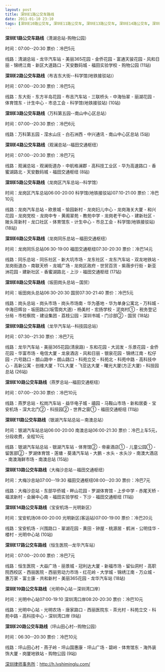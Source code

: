 ```yaml
---
layout: post
title: 深圳E1路公交车路线
date: 2011-01-10 23:10
tags: [深圳E10路公交车, 深圳E11路公交车, 深圳E13路公交车, 深圳E14路公交车, 深圳E17路公交车, 深圳E19路公交车, 深圳E20路公交车, 深圳E2路公交车, 深圳E3路公交车, 深圳E4路公交车, 深圳E5路公交车, 深圳E6路公交车, 深圳E8路公交车, 深圳E9路公交车, 深圳分类信息网站, 深圳市公交]
---
```

<strong>深圳E1路公交车路线</strong>（清湖总站-购物公园）

时间：07:00--20:30 票价：冷巴5元

线路：清湖总站 - 龙华汽车站 - 美丽365花园 - 金侨花园 - 富通天骏花园 - 风和日丽 - 锦绣江南 - 新区大道路口 - 天安数码城 - 福田实验学校 - 购物公园 (11站)

<strong>深圳E2路公交车路线</strong>（布吉东大街--科学馆(地铁接驳站)）

时间：07:00--20:30 票价：冷巴5元

线路：东大街 - 东方半岛花园 - 布吉汽车站 - 三联桥头 - 中海怡翠 - 丽湖花园 - 体育馆东 - 计生中心 - 市总工会 - 科学馆(地铁接驳站) (10站)

<strong>深圳E3路公交车路线</strong>（万科第五园--南山中心区总站）

时间：07:00--20:30 票价：冷巴6元

线路：万科第五园 - 滢水山庄 - 白石洲西 - 中兴通讯 - 南山中心区总站 (5站)

<strong>深圳E4路公交车路线</strong>（观澜总站--福田交通枢纽）

时间：07:00--20:30 票价：冷巴7元

线路：观澜总站 - 观澜街道办 - 中航格澜郡 - 高科技工业区 - 华为高速路口 - 香蜜湖路北 - 天安数码城 - 福田交通枢纽 (8站)

<strong>深圳E5路公交车路线</strong>（龙岗区汽车总站--科学馆）

时间：龙岗区汽车总站06:00-20:00 科学馆(地铁接驳站)07:10-21:00 票价：冷巴10元

线路：龙岗汽车总站 - 欧景城 - 愉园新村 - 龙岗妇儿中心 - 龙岗海关大厦 - 和兴花园 - 龙岗党校 - 龙岗中专 - 黄阁翠苑 - 教苑中学 - 龙岗老干中心 - 建新社区 - 陂头背新村 - 龙口社区 - 体育馆东 - 计生中心 - 市总工会 - 科学馆(地铁接驳站) (18站)

<strong>深圳E6路公交车路线</strong>（龙岗同乐总站－福田交通枢纽）

时间：龙岗同乐总站06:30-19:00 福田交通枢纽07:30-20:30 票价：冷巴14元

线路：同乐总站 - 同乐社区 - 新大坑市场 - 龙东社区 - 龙东汽车站 - 双龙地铁站 - 龙岗街道办 - 南联天桥 - 龙城广场 - 龙岗区政府 - 世贸百货 - 紫薇步行街 - 新亚洲花园 - 建新社区 - 香蜜湖路北 - 上沙 - 福田交通枢纽 (17站)

<strong>深圳E8路公交车路线</strong>（坂田岗头总站－国贸）

时间：坂田岗头总站06:30-20:30 国贸07:30-21:40 票价：冷巴5元

线路：岗头总站 - 岗头市场 - 岗头市场南 - 华为基地 - 华为单身公寓北 - 万科城 - 中海日辉台 - 坂田路口(坂雪岗大道) - 杨美村 - 宏扬学校 - 泥岗村① - 税务登记分局 - 市检察院 - 建设集团 - 荔枝公园 - 深圳书城 - 门诊部② - 国贸 (18站)

<strong>深圳E9路公交车路线</strong>（龙华汽车站--科技园总站）

时间：07:30--21:30 票价：冷巴7元

线路：龙华汽车站 - 美丽365花园(清泉路) - 东和花园 - 大润发 - 乐景花园 - 金侨花园 - 华富市场 - 电信大厦 - 龙泉酒店 - 风和日丽 - 银泉花园 - 锦绣江南 - 松仔园 - 六号路口 - 朗山路中 - 朗山路口 - 科苑立交 - 科苑北 - 科苑中路 - 高科技中心 - 高新公寓 - 创维大厦 - TCL大厦 - 飞亚达大厦 - 曙光大厦(方正大厦) - 科技园总站 (26站)

<strong>深圳E10路公交车路线</strong>（燕罗总站--福田交通枢纽）

时间：07:00--20:30 票价：冷巴10元

线路：燕罗总站 - 松岗汽车站 - 益华电子城 - 禧园 - 马鞍山市场 - 新和居委 - 宝安机场 - 深大北门② - 科技园② - 世界之窗① - 福田交通枢纽 (11站)

<strong>深圳E11路公交车路线</strong>（银湖汽车站总站－南澳总站）

时间：银湖汽车站总站06:00-20:00 南澳总站06:00-21:30 票价：冷巴上车5元，分段收费，全程10元

线路：银湖汽车站总站 - 银湖汽车站 - 体育馆② - 帝豪酒店① - 儿童公园① - 留医部② - 罗湖体育馆 - 莲塘 - 葵涌汽车站 - 大鹏 - 水头 - 水头沙 - 南澳大酒店 - 南澳海鲜市场 - 南澳总站 (15站)

<strong>深圳E13路公交车路线</strong>（大梅沙总站－福田交通枢纽）

时间：大梅沙总站07:00--19:30 福田交通枢纽08:00--20:30 票价：冷巴7元

线路：大梅沙总站 - 东部华侨城 - 畔山花园 - 罗湖体育馆 - 上步中学 - 赤尾天桥 - 福滨新村 - 会展中心南 - 福田实验学校 - 下沙 - 福田交通枢纽 (11站)

<strong>深圳E14路公交车路线</strong>（宝安机场－光明新区）

时间：宝安机场08:00-20:00 光明新区(客运站)07:00-19:00 票价：冷巴20元

线路：宝安机场 - 兴围路口 - 翠湖花园 - 黄田 - 钟屋 - 桃源居 - 鹤洲 - 公明佳华 - 楼村 - 光明中心站 (10站)

<strong>深圳E17路公交车路线</strong>（恒生医院--龙华汽车站）

时间：07:00--20:00 票价：冷巴7元

线路：恒生医院 - 大益广场 - 丽景城 - 冠利达大厦 - 新福市场 - 留仙洞村 - 高职院西校区 - 西丽医院 - 西丽劳动力市场 - 红花岭 - 大学城 - 锦绣江南 - 万众城 - 惠万家 - 富士康 - 共和新村 - 美丽365花园 - 龙华汽车站 (18站)

<strong>深圳E19路公交车路线</strong>（光明中心站－深圳湾口岸）

时间：光明中心站07:00-19:10 深圳湾口岸08:20-20:30 票价：冷巴10元

线路：光明中心站 - 光明农场 - 唐家路口 - 西丽医院东 - 茶光村 - 科苑立交 - 科苑中路 - 高科技中心 - 深圳湾口岸 (9站)

<strong>深圳E20路公交车路线</strong>（坪山田心村--购物公园）

时间：06:30--20:30 票价：冷巴10元

线路：坪山田心村 - 燕子岭 - 坪山国惠康 - 坪山广场 - 碧岭 - 体育馆东 - 海外装饰大厦 - 岗厦地铁站 - 购物公园 (9站)

<a href="http://h.lvshiminglu.com/">深圳律师事务所</a>：<a href="http://h.lvshiminglu.com/">http://h.lvshiminglu.com/</a>

